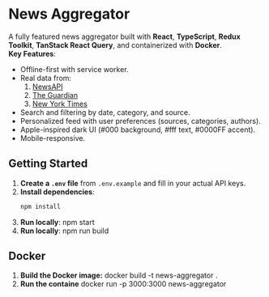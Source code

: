 # News Aggregator

A fully featured news aggregator built with **React**, **TypeScript**, **Redux Toolkit**, **TanStack React Query**, and containerized with **Docker**.  
**Key Features**:
- Offline-first with service worker.
- Real data from:
  1. [NewsAPI](https://newsapi.org/)
  2. [The Guardian](https://open-platform.theguardian.com/)
  3. [New York Times](https://developer.nytimes.com/)
- Search and filtering by date, category, and source.
- Personalized feed with user preferences (sources, categories, authors).
- Apple-inspired dark UI (#000 background, #fff text, #0000FF accent).
- Mobile-responsive.

## Getting Started

1. **Create a `.env` file** from `.env.example` and fill in your actual API keys.
2. **Install dependencies**:
   ```bash
   npm install
3. **Run locally**:
    npm start
4. **Run locally**:
    npm run build

## Docker
1.  **Build the Docker image:**
    docker build -t news-aggregator .
2. **Run the containe**
    docker run -p 3000:3000 news-aggregator

